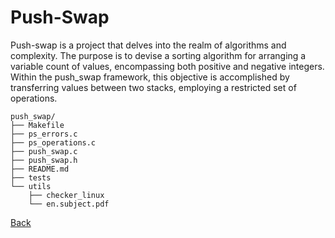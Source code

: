 # Push-Swap

Push-swap is a project that delves into the realm of algorithms and complexity. The purpose is to devise a sorting algorithm for arranging a variable count of values, encompassing both positive and negative integers. Within the push_swap framework, this objective is accomplished by transferring values between two stacks, employing a restricted set of operations.

```
push_swap/
├── Makefile
├── ps_errors.c
├── ps_operations.c
├── push_swap.c
├── push_swap.h
├── README.md
├── tests
└── utils
    ├── checker_linux
    └── en.subject.pdf

```

[Back](https://github.com/codenamesiriil/42-Lisboa/blob/main/README.md)
